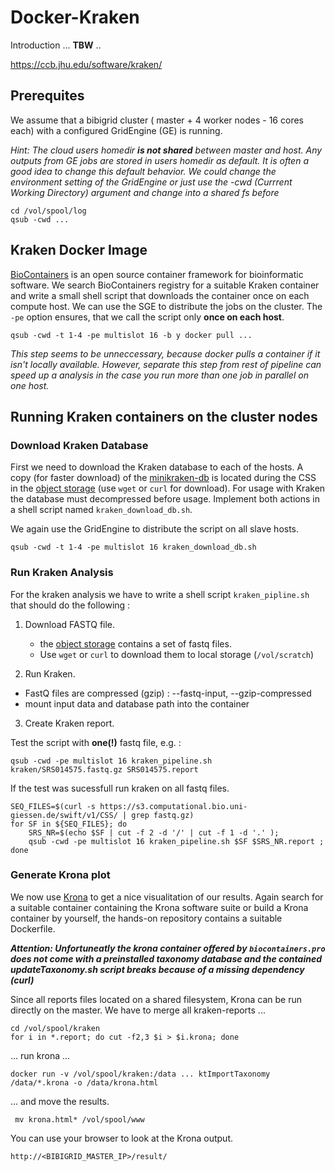 # Docker-Kraken

Introduction ... **TBW** ..

https://ccb.jhu.edu/software/kraken/

## Prerequites
We assume that a bibigrid cluster ( master + 4 worker nodes - 16 cores each) with a configured GridEngine (GE) is running.   

*Hint: The cloud users homedir* ***is not shared*** *between master and host. Any outputs from GE jobs are stored in users homedir as default. It is often a good idea to change this default behavior. We could change the environment setting of the GridEngine or just use the -cwd (Currrent Working Directory) argument and change into a shared fs before*

	cd /vol/spool/log
	qsub -cwd ...


## Kraken Docker Image

[BioContainers](http://biocontainers.pro) is an open source container framework for bioinformatic software. We search BioContainers registry for a suitable Kraken container and write a small shell script that downloads the container once on each compute host. We can use the SGE to distribute the jobs on the
cluster. The `-pe` option ensures, that we call the script only  **once on each host**.

	qsub -cwd -t 1-4 -pe multislot 16 -b y docker pull ...
	
*This step seems to be unneccessary, because docker pulls a container if it isn't locally available. However, separate this step from rest of pipeline can speed up a analysis in the case you run more than one job in parallel on one host.*

## Running Kraken containers on the cluster nodes

### Download Kraken Database

First we need to download the Kraken database to each of
the hosts. A copy (for faster download) of the [minikraken-db](https://ccb.jhu.edu/software/kraken/dl/minikraken.tgz) is located during the CSS in the [object storage](https://s3.computational.bio.uni-giessen.de/swift/v1/CSS/) (use `wget` or `curl` for download). For usage with Kraken the database must decompressed before usage. Implement both actions in a shell script named `kraken_download_db.sh`. 

We again use the GridEngine to distribute the script on all slave hosts.

	qsub -cwd -t 1-4 -pe multislot 16 kraken_download_db.sh


### Run Kraken Analysis

For the kraken analysis we have to write a shell script `kraken_pipline.sh` that should do the following :

1. Download FASTQ file.
	- the [object storage](https://s3.computational.bio.uni-giessen.de/swift/v1/CSS/) contains a set of fastq files.
	- Use `wget` or `curl`  to download them to local storage (`/vol/scratch`)
	
2. Run Kraken.
 - FastQ files are compressed (gzip) : --fastq-input, --gzip-compressed
 - mount input data and database path into the container
  	
3. Create Kraken report.

Test the script with **one(!)** fastq file, e.g. :

	qsub -cwd -pe multislot 16 kraken_pipeline.sh kraken/SRS014575.fastq.gz SRS014575.report

If the test was  sucessfull run kraken on all fastq files.

	SEQ_FILES=$(curl -s https://s3.computational.bio.uni-giessen.de/swift/v1/CSS/ | grep fastq.gz)
	for SF in ${SEQ_FILES}; do 
		SRS_NR=$(echo $SF | cut -f 2 -d '/' | cut -f 1 -d '.' ); 
		qsub -cwd -pe multislot 16 kraken_pipeline.sh $SF $SRS_NR.report ; 
	done 	
    
### Generate Krona plot

We now use [Krona](https://github.com/marbl/Krona/wiki) to get a nice visualitation of our results. Again search for a suitable container containing the Krona software suite or build a Krona container by yourself, the hands-on repository contains a suitable Dockerfile.

***Attention: Unfortuneatly the krona container offered by `biocontainers.pro` does not come with a preinstalled taxonomy database and the contained updateTaxonomy.sh script breaks because of a missing dependency (curl)***

Since all reports files located on a shared filesystem, Krona can be run directly on the master. We have to merge all kraken-reports ...

    cd /vol/spool/kraken
    for i in *.report; do cut -f2,3 $i > $i.krona; done
    
... run krona ... 
    
    
    docker run -v /vol/spool/kraken:/data ... ktImportTaxonomy /data/*.krona -o /data/krona.html
    
... and move the results.

     mv krona.html* /vol/spool/www
    
You can use your browser to look at the Krona output.

	http://<BIBIGRID_MASTER_IP>/result/


    

